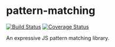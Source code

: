 # pattern-matching

[![Build Status](https://travis-ci.org/mattphillips/pattern-matching.svg?branch=master)](https://travis-ci.org/mattphillips/pattern-matching)
[![Coverage Status](https://coveralls.io/repos/github/mattphillips/pattern-matching/badge.svg?branch=master)](https://coveralls.io/github/mattphillips/pattern-matching?branch=master)

An expressive JS pattern matching library.
